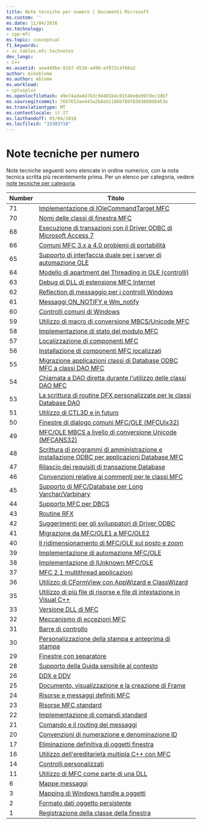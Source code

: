 ```yaml
---
title: Note tecniche per numero | Documenti Microsoft
ms.custom: ''
ms.date: 11/04/2016
ms.technology:
- cpp-mfc
ms.topic: conceptual
f1_keywords:
- vc.tables.mfc.technotes
dev_langs:
- C++
ms.assetid: aaa449be-9167-4510-a490-af872c4f60a2
author: mikeblome
ms.author: mblome
ms.workload:
- cplusplus
ms.openlocfilehash: 49e74ada4d7b3c94481b4c01546e0e997dec3d6f
ms.sourcegitcommit: 76b7653ae443a2b8eb1186b789f8503609d6453e
ms.translationtype: MT
ms.contentlocale: it-IT
ms.lasthandoff: 05/04/2018
ms.locfileid: "33383718"
---
```

# <a name="technical-notes-by-number"></a>Note tecniche per numero
Note tecniche seguenti sono elencate in ordine numerico, con la nota tecnica scritta più recentemente prima. Per un elenco per categoria, vedere [note tecniche per categoria](../mfc/technical-notes-by-category.md).  
  
|Number|Titolo|  
|------------|-----------|  
|71|[Implementazione di IOleCommandTarget MFC](../mfc/tn071-mfc-iolecommandtarget-implementation.md)|  
|70|[Nomi delle classi di finestra MFC](../mfc/tn070-mfc-window-class-names.md)|  
|68|[Esecuzione di transazioni con il Driver ODBC di Microsoft Access 7](../mfc/tn068-performing-transactions-with-the-microsoft-access-7-odbc-driver.md)|  
|66|[Comuni MFC 3.x a 4.0 problemi di portabilità](../mfc/tn066-common-mfc-3-x-to-4-0-porting-issues.md)|  
|65|[Supporto di interfaccia duale per i server di automazione OLE](../mfc/tn065-dual-interface-support-for-ole-automation-servers.md)|  
|64|[Modello di apartment del Threading in OLE (controlli)](../mfc/tn064-apartment-model-threading-in-activex-controls.md)|  
|63|[Debug di DLL di estensione MFC Internet](../mfc/tn063-debugging-internet-extension-dlls.md)|  
|62|[Reflection di messaggio per i controlli Windows](../mfc/tn062-message-reflection-for-windows-controls.md)|  
|61|[Messaggi ON_NOTIFY e Wm_notify](../mfc/tn061-on-notify-and-wm-notify-messages.md)|  
|60|[Controlli comuni di Windows](../mfc/tn060-the-new-windows-common-controls.md)|  
|59|[Utilizzo di macro di conversione MBCS/Unicode MFC](../mfc/tn059-using-mfc-mbcs-unicode-conversion-macros.md)|  
|58|[Implementazione di stato del modulo MFC](../mfc/tn058-mfc-module-state-implementation.md)|  
|57|[Localizzazione di componenti MFC](../mfc/tn057-localization-of-mfc-components.md)|  
|56|[Installazione di componenti MFC localizzati](../mfc/tn056-installation-of-localized-mfc-components.md)|  
|55|[Migrazione applicazioni classi di Database ODBC MFC a classi DAO MFC](../mfc/tn055-migrating-mfc-odbc-database-class-applications-to-mfc-dao-classes.md)|  
|54|[Chiamata a DAO diretta durante l'utilizzo delle classi DAO MFC](../mfc/tn054-calling-dao-directly-while-using-mfc-dao-classes.md)|  
|53|[La scrittura di routine DFX personalizzate per le classi Database DAO](../mfc/tn053-custom-dfx-routines-for-dao-database-classes.md)|  
|51|[Utilizzo di CTL3D e in futuro](../mfc/tn051-using-ctl3d-now-and-in-the-future.md)|  
|50|[Finestre di dialogo comuni MFC/OLE (MFCUIx32)](../mfc/tn050-mfc-ole-common-dialogs-mfcuix32.md)|  
|49|[MFC/OLE MBCS a livello di conversione Unicode (MFCANS32)](../mfc/tn049-mfc-ole-mbcs-to-unicode-translation-layer-mfcans32.md)|  
|48|[Scrittura di programmi di amministrazione e installazione ODBC per applicazioni Database MFC](../mfc/tn048-writing-odbc-setup-and-administration-programs.md)|  
|47|[Rilascio dei requisiti di transazione Database](../mfc/tn047-relaxing-database-transaction-requirements.md)|  
|46|[Convenzioni relative ai commenti per le classi MFC](../mfc/tn046-commenting-conventions-for-the-mfc-classes.md)|  
|45|[Supporto di MFC/Database per Long Varchar/Varbinary](../mfc/tn045-mfc-database-support-for-long-varchar-varbinary.md)|  
|44|[Supporto MFC per DBCS](../mfc/tn044-mfc-support-for-dbcs.md)|  
|43|[Routine RFX](../mfc/tn043-rfx-routines.md)|  
|42|[Suggerimenti per gli sviluppatori di Driver ODBC](../mfc/tn042-odbc-driver-developer-recommendations.md)|  
|41|[Migrazione da MFC/OLE1 a MFC/OLE2](../mfc/tn041-mfc-ole1-migration-to-mfc-ole-2.md)|  
|40|[Il ridimensionamento di MFC/OLE sul posto e zoom](../mfc/tn040-mfc-ole-in-place-resizing-and-zooming.md)|  
|39|[Implementazione di automazione MFC/OLE](../mfc/tn039-mfc-ole-automation-implementation.md)|  
|38|[Implementazione di IUnknown MFC/OLE](../mfc/tn038-mfc-ole-iunknown-implementation.md)|  
|37|[MFC 2.1 multithread applicazioni](../mfc/tn037-multithreaded-mfc-2-1-applications.md)|  
|36|[Utilizzo di CFormView con AppWizard e ClassWizard](../mfc/tn036-using-cformview-with-appwizard-and-classwizard.md)|  
|35|[Utilizzo di più file di risorse e file di intestazione in Visual C++](../mfc/tn035-using-multiple-resource-files-and-header-files-with-visual-cpp.md)|  
|33|[Versione DLL di MFC](../mfc/tn033-dll-version-of-mfc.md)|  
|32|[Meccanismo di eccezioni MFC](../mfc/tn032-mfc-exception-mechanism.md)|  
|31|[Barre di controllo](../mfc/tn031-control-bars.md)|  
|30|[Personalizzazione della stampa e anteprima di stampa](../mfc/tn030-customizing-printing-and-print-preview.md)|  
|29|[Finestre con separatore](../mfc/tn029-splitter-windows.md)|  
|28|[Supporto della Guida sensibile al contesto](../mfc/tn028-context-sensitive-help-support.md)|  
|26|[DDX e DDV](../mfc/tn026-ddx-and-ddv-routines.md)|  
|25|[Documento, visualizzazione e la creazione di Frame](../mfc/tn025-document-view-and-frame-creation.md)|  
|24|[Risorse e messaggi definiti MFC](../mfc/tn024-mfc-defined-messages-and-resources.md)|  
|23|[Risorse MFC standard](../mfc/tn023-standard-mfc-resources.md)|  
|22|[Implementazione di comandi standard](../mfc/tn022-standard-commands-implementation.md)|  
|21|[Comando e il routing dei messaggi](../mfc/tn021-command-and-message-routing.md)|  
|20|[Convenzioni di numerazione e denominazione ID](../mfc/tn020-id-naming-and-numbering-conventions.md)|  
|17|[Eliminazione definitiva di oggetti finestra](../mfc/tn017-destroying-window-objects.md)|  
|16|[Utilizzo dell'ereditarietà multipla C++ con MFC](../mfc/tn016-using-cpp-multiple-inheritance-with-mfc.md)|  
|14|[Controlli personalizzati](../mfc/tn014-custom-controls.md)|  
|11|[Utilizzo di MFC come parte di una DLL](../mfc/tn011-using-mfc-as-part-of-a-dll.md)|  
|6|[Mappe messaggi](../mfc/tn006-message-maps.md)|  
|3|[Mapping di Windows handle a oggetti](../mfc/tn003-mapping-of-windows-handles-to-objects.md)|  
|2|[Formato dati oggetto persistente](../mfc/tn002-persistent-object-data-format.md)|  
|1|[Registrazione della classe della finestra](../mfc/tn001-window-class-registration.md)
